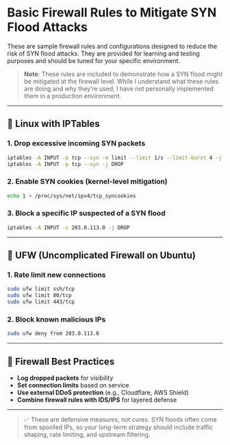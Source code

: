 # Basic Firewall Rules to Mitigate SYN Flood Attacks

These are sample firewall rules and configurations designed to reduce the risk of SYN flood attacks. They are provided for learning and testing purposes and should be tuned for your specific environment.

> **Note**: These rules are included to demonstrate how a SYN flood might be mitigated at the firewall level. While I understand what these rules are doing and why they’re used, I have not personally implemented them in a production environment.

---

## 🔹 Linux with IPTables

### 1. Drop excessive incoming SYN packets
```bash
iptables -A INPUT -p tcp --syn -m limit --limit 1/s --limit-burst 4 -j ACCEPT
iptables -A INPUT -p tcp --syn -j DROP
```

### 2. Enable SYN cookies (kernel-level mitigation)
```bash
echo 1 > /proc/sys/net/ipv4/tcp_syncookies
```

### 3. Block a specific IP suspected of a SYN flood
```bash
iptables -A INPUT -s 203.0.113.0 -j DROP
```

---

## 🔹 UFW (Uncomplicated Firewall on Ubuntu)

### 1. Rate limit new connections
```bash
sudo ufw limit ssh/tcp
sudo ufw limit 80/tcp
sudo ufw limit 443/tcp
```

### 2. Block known malicious IPs
```bash
sudo ufw deny from 203.0.113.0
```

---

## 🔹 Firewall Best Practices

- **Log dropped packets** for visibility  
- **Set connection limits** based on service  
- **Use external DDoS protection** (e.g., Cloudflare, AWS Shield)  
- **Combine firewall rules with IDS/IPS** for layered defense

---

> ✅ These are defensive measures, not cures. SYN floods often come from spoofed IPs, so your long-term strategy should include traffic shaping, rate limiting, and upstream filtering.

